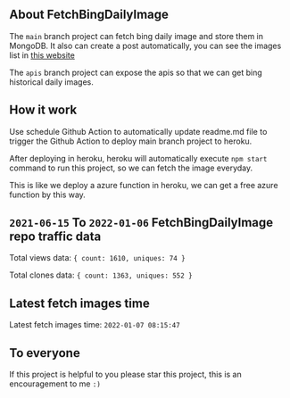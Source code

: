 ## About FetchBingDailyImage

The `main` branch project can fetch bing daily image and store them in MongoDB.
It also can create a post automatically, you can see the images list in [this website](https://oursalbum.netlify.app)

The `apis` branch project can expose the apis so that we can get bing historical daily images.

## How it work

Use schedule Github Action to automatically update readme.md file to trigger the Github Action to deploy main branch project to heroku.

After deploying in heroku, heroku will automatically execute `npm start` command to run this project, so we can fetch the image everyday.

This is like we deploy a azure function in heroku, we can get a free azure function by this way.

## `2021-06-15` To `2022-01-06` FetchBingDailyImage repo traffic data

Total views data: `{ count: 1610, uniques: 74 }`

Total clones data: `{ count: 1363, uniques: 552 }`

## Latest fetch images time

Latest fetch images time: `2022-01-07 08:15:47`

## To everyone

If this project is helpful to you please star this project, this is an encouragement to me `:)`



